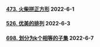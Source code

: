 #### [473. 火柴拼正方形](https://leetcode.cn/problems/matchsticks-to-square/)  2022-6-1

#### [526. 优美的排列](https://leetcode.cn/problems/beautiful-arrangement/)  2022-6-3

#### [698. 划分为k个相等的子集](https://leetcode.cn/problems/partition-to-k-equal-sum-subsets/)	2022-6-7